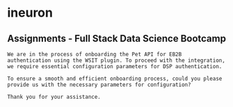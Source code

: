 # ineuron
Assignments - Full Stack Data Science Bootcamp
---
```
We are in the process of onboarding the Pet API for EB2B authentication using the WSIT plugin. To proceed with the integration, we require essential configuration parameters for DSP authentication.

To ensure a smooth and efficient onboarding process, could you please provide us with the necessary parameters for configuration?

Thank you for your assistance.
```
